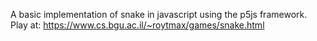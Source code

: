 A basic implementation of snake in javascript using the p5js framework.
Play at: https://www.cs.bgu.ac.il/~roytmax/games/snake.html
